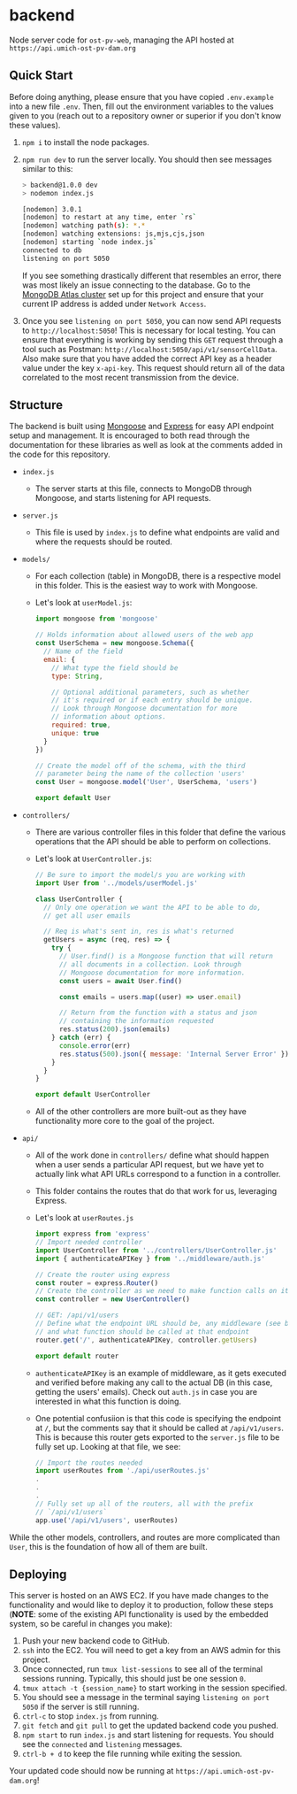 # backend

Node server code for `ost-pv-web`, managing the API hosted at `https://api.umich-ost-pv-dam.org`

## Quick Start

Before doing anything, please ensure that you have copied `.env.example` into a new file `.env`. Then, fill out the environment variables to the values given to you (reach out to a repository owner or superior if you don't know these values).

1. `npm i` to install the node packages.
2. `npm run dev` to run the server locally. You should then see messages similar to this:

   ```bash
   > backend@1.0.0 dev
   > nodemon index.js

   [nodemon] 3.0.1
   [nodemon] to restart at any time, enter `rs`
   [nodemon] watching path(s): *.*
   [nodemon] watching extensions: js,mjs,cjs,json
   [nodemon] starting `node index.js`
   connected to db
   listening on port 5050
   ```

   If you see something drastically different that resembles an error, there was most likely an issue connecting to the database. Go to the [MongoDB Atlas cluster](https://cloud.mongodb.com/v2/6508932b44ea275439e78724#/security/network/accessList) set up for this project and ensure that your current IP address is added under `Network Access`.

3. Once you see `listening on port 5050`, you can now send API requests to `http://localhost:5050`! This is necessary for local testing. You can ensure that everything is working by sending this `GET` request through a tool such as Postman: `http://localhost:5050/api/v1/sensorCellData`. Also make sure that you have added the correct API key as a header value under the key `x-api-key`. This request should return all of the data correlated to the most recent transmission from the device.

## Structure

The backend is built using [Mongoose](https://mongoosejs.com/docs/) and [Express](https://expressjs.com/) for easy API endpoint setup and management. It is encouraged to both read through the documentation for these libraries as well as look at the comments added in the code for this repository.

- `index.js`
  - The server starts at this file, connects to MongoDB through Mongoose, and starts listening for API requests.
- `server.js`
  - This file is used by `index.js` to define what endpoints are valid and where the requests should be routed.
- `models/`

  - For each collection (table) in MongoDB, there is a respective model in this folder. This is the easiest way to work with Mongoose.
  - Let's look at `userModel.js`:

    ```js
    import mongoose from 'mongoose'

    // Holds information about allowed users of the web app
    const UserSchema = new mongoose.Schema({
      // Name of the field
      email: {
        // What type the field should be
        type: String,

        // Optional additional parameters, such as whether
        // it's required or if each entry should be unique.
        // Look through Mongoose documentation for more
        // information about options.
        required: true,
        unique: true
      }
    })

    // Create the model off of the schema, with the third
    // parameter being the name of the collection 'users'
    const User = mongoose.model('User', UserSchema, 'users')

    export default User
    ```

- `controllers/`

  - There are various controller files in this folder that define the various operations that the API should be able to perform on collections.
  - Let's look at `UserController.js`:

    ```js
    // Be sure to import the model/s you are working with
    import User from '../models/userModel.js'

    class UserController {
      // Only one operation we want the API to be able to do,
      // get all user emails

      // Req is what's sent in, res is what's returned
      getUsers = async (req, res) => {
        try {
          // User.find() is a Mongoose function that will return
          // all documents in a collection. Look through
          // Mongoose documentation for more information.
          const users = await User.find()

          const emails = users.map((user) => user.email)

          // Return from the function with a status and json
          // containing the information requested
          res.status(200).json(emails)
        } catch (err) {
          console.error(err)
          res.status(500).json({ message: 'Internal Server Error' })
        }
      }
    }

    export default UserController
    ```

  - All of the other controllers are more built-out as they have functionality more core to the goal of the project.

- `api/`

  - All of the work done in `controllers/` define what should happen when a user sends a particular API request, but we have yet to actually link what API URLs correspond to a function in a controller.
  - This folder contains the routes that do that work for us, leveraging Express.
  - Let's look at `userRoutes.js`

    ```js
    import express from 'express'
    // Import needed controller
    import UserController from '../controllers/UserController.js'
    import { authenticateAPIKey } from '../middleware/auth.js'

    // Create the router using express
    const router = express.Router()
    // Create the controller as we need to make function calls on it
    const controller = new UserController()

    // GET: /api/v1/users
    // Define what the endpoint URL should be, any middleware (see below),
    // and what function should be called at that endpoint
    router.get('/', authenticateAPIKey, controller.getUsers)

    export default router
    ```

  - `authenticateAPIKey` is an example of middleware, as it gets executed and verified before making any call to the actual DB (in this case, getting the users' emails). Check out `auth.js` in case you are interested in what this function is doing.
  - One potential confusiion is that this code is specifying the endpoint at `/`, but the comments say that it should be called at `/api/v1/users`. This is because this router gets exported to the `server.js` file to be fully set up. Looking at that file, we see:

    ```js
    // Import the routes needed
    import userRoutes from './api/userRoutes.js'
    .
    .
    .
    // Fully set up all of the routers, all with the prefix
    // `/api/v1/users`
    app.use('/api/v1/users', userRoutes)
    ```

While the other models, controllers, and routes are more complicated than `User`, this is the foundation of how all of them are built.

## Deploying

This server is hosted on an AWS EC2. If you have made changes to the functionality and would like to deploy it to production, follow these steps (**NOTE**: some of the existing API functionality is used by the embedded system, so be careful in changes you make):

1. Push your new backend code to GitHub.
2. `ssh` into the EC2. You will need to get a key from an AWS admin for this project.
3. Once connected, run `tmux list-sessions` to see all of the terminal sessions running. Typically, this should just be one session `0`.
4. `tmux attach -t {session_name}` to start working in the session specified.
5. You should see a message in the terminal saying `listening on port 5050` if the server is still running.
6. `ctrl-c` to stop `index.js` from running.
7. `git fetch` and `git pull` to get the updated backend code you pushed.
8. `npm start` to run `index.js` and start listening for requests. You should see the `connected` and `listening` messages.
9. `ctrl-b + d` to keep the file running while exiting the session.

Your updated code should now be running at `https://api.umich-ost-pv-dam.org`!
